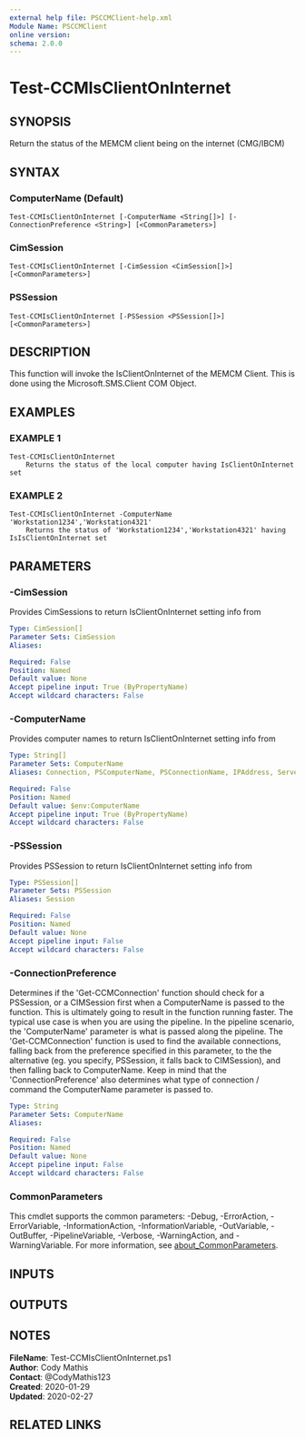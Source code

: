 ```yaml
---
external help file: PSCCMClient-help.xml
Module Name: PSCCMClient
online version:
schema: 2.0.0
---
```


# Test-CCMIsClientOnInternet

## SYNOPSIS
Return the status of the MEMCM client being on the internet (CMG/IBCM)

## SYNTAX

### ComputerName (Default)
```
Test-CCMIsClientOnInternet [-ComputerName <String[]>] [-ConnectionPreference <String>] [<CommonParameters>]
```

### CimSession
```
Test-CCMIsClientOnInternet [-CimSession <CimSession[]>] [<CommonParameters>]
```

### PSSession
```
Test-CCMIsClientOnInternet [-PSSession <PSSession[]>] [<CommonParameters>]
```

## DESCRIPTION
This function will invoke the IsClientOnInternet of the MEMCM Client.
 This is done using the Microsoft.SMS.Client COM Object.

## EXAMPLES

### EXAMPLE 1
```
Test-CCMIsClientOnInternet
    Returns the status of the local computer having IsClientOnInternet set
```

### EXAMPLE 2
```
Test-CCMIsClientOnInternet -ComputerName 'Workstation1234','Workstation4321'
    Returns the status of 'Workstation1234','Workstation4321' having IsIsClientOnInternet set
```

## PARAMETERS

### -CimSession
Provides CimSessions to return IsClientOnInternet setting info from

```yaml
Type: CimSession[]
Parameter Sets: CimSession
Aliases:

Required: False
Position: Named
Default value: None
Accept pipeline input: True (ByPropertyName)
Accept wildcard characters: False
```

### -ComputerName
Provides computer names to return IsClientOnInternet setting info from

```yaml
Type: String[]
Parameter Sets: ComputerName
Aliases: Connection, PSComputerName, PSConnectionName, IPAddress, ServerName, HostName, DNSHostName

Required: False
Position: Named
Default value: $env:ComputerName
Accept pipeline input: True (ByPropertyName)
Accept wildcard characters: False
```

### -PSSession
Provides PSSession to return IsClientOnInternet setting info from

```yaml
Type: PSSession[]
Parameter Sets: PSSession
Aliases: Session

Required: False
Position: Named
Default value: None
Accept pipeline input: False
Accept wildcard characters: False
```

### -ConnectionPreference
Determines if the 'Get-CCMConnection' function should check for a PSSession, or a CIMSession first when a ComputerName
is passed to the function.
This is ultimately going to result in the function running faster.
The typical use case is
when you are using the pipeline.
In the pipeline scenario, the 'ComputerName' parameter is what is passed along the
pipeline.
The 'Get-CCMConnection' function is used to find the available connections, falling back from the preference
specified in this parameter, to the the alternative (eg.
you specify, PSSession, it falls back to CIMSession), and then
falling back to ComputerName.
Keep in mind that the 'ConnectionPreference' also determines what type of connection / command
the ComputerName parameter is passed to.

```yaml
Type: String
Parameter Sets: ComputerName
Aliases:

Required: False
Position: Named
Default value: None
Accept pipeline input: False
Accept wildcard characters: False
```

### CommonParameters
This cmdlet supports the common parameters: -Debug, -ErrorAction, -ErrorVariable, -InformationAction, -InformationVariable, -OutVariable, -OutBuffer, -PipelineVariable, -Verbose, -WarningAction, and -WarningVariable. For more information, see [about_CommonParameters](http://go.microsoft.com/fwlink/?LinkID=113216).

## INPUTS

## OUTPUTS

## NOTES

**FileName**:    Test-CCMIsClientOnInternet.ps1  
**Author**:      Cody Mathis  
**Contact**:     @CodyMathis123  
**Created**:     2020-01-29  
**Updated**:     2020-02-27  

## RELATED LINKS
